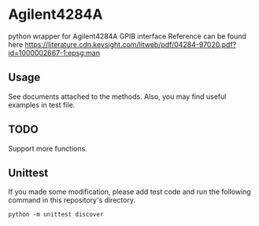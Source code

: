 # Agilent4284A
python wrapper for Agilent4284A GPIB interface
Reference can be found here 
https://literature.cdn.keysight.com/litweb/pdf/04284-97020.pdf?id=1000002667-1:epsg:man

## Usage
See documents attached to the methods.
Also, you may find useful examples in test file. 

## TODO
Support more functions.

## Unittest
If you made some modification, please add test code and run the following command in this repository's directory.

```
python -m unittest discover
```
